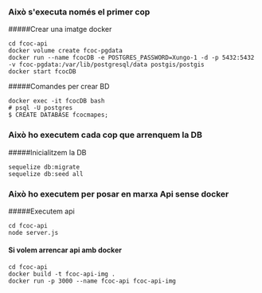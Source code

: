 ### Això s'executa només el primer cop
#####Crear una  imatge docker
```
cd fcoc-api
docker volume create fcoc-pgdata
docker run --name fcocDB -e POSTGRES_PASSWORD=Xungo-1 -d -p 5432:5432 -v fcoc-pgdata:/var/lib/postgresql/data postgis/postgis
docker start fcocDB
```
#####Comandes per crear BD
```
docker exec -it fcocDB bash
# psql -U postgres
$ CREATE DATABASE fcocmapes;
```
### Això ho executem cada cop que arrenquem la DB
#####Inicialitzem la DB
```
sequelize db:migrate
sequelize db:seed all
```
### Això ho executem per posar en marxa Api sense docker
#####Executem api
 ```
cd fcoc-api
node server.js
```
#### Si volem arrencar api amb docker
```
cd fcoc-api
docker build -t fcoc-api-img .
docker run -p 3000 --name fcoc-api fcoc-api-img
```

